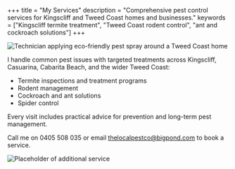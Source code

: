 +++
title = "My Services"
description = "Comprehensive pest control services for Kingscliff and Tweed Coast homes and businesses."
keywords = ["Kingscliff termite treatment", "Tweed Coast rodent control", "ant and cockroach solutions"]
+++

![Technician applying eco-friendly pest spray around a Tweed Coast home](https://placehold.co/700x350?text=Service "Pest treatment at a Tweed Coast property")

I handle common pest issues with targeted treatments across Kingscliff, Casuarina, Cabarita Beach, and the wider Tweed Coast:

- Termite inspections and treatment programs
- Rodent management
- Cockroach and ant solutions
- Spider control

Every visit includes practical advice for prevention and long-term pest management.

Call me on 0405 508 035 or email thelocalpestco@bigpond.com to book a service.

![Placeholder of additional service](https://placehold.co/1000x300?text=More+Services)
